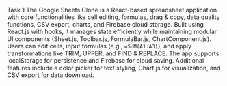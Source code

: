 Task 1
The Google Sheets Clone is a React-based spreadsheet application with core functionalities like cell editing, formulas, drag & copy, data quality functions, CSV export, charts, and Firebase cloud storage. Built using React.js with hooks, it manages state efficiently while maintaining modular UI components (Sheet.js, Toolbar.js, FormulaBar.js, ChartComponent.js). Users can edit cells, input formulas (e.g., `=SUM(A1:A3)`), and apply transformations like TRIM, UPPER, and FIND & REPLACE. The app supports localStorage for persistence and Firebase for cloud saving. Additional features include a color picker for text styling, Chart.js for visualization, and CSV export for data download.
